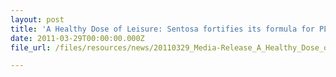 ```yaml
---
layout: post
title: 'A Healthy Dose of Leisure: Sentosa fortifies its formula for PLAY'
date: 2011-03-29T00:00:00.000Z
file_url: /files/resources/news/20110329_Media-Release_A_Healthy_Dose_of_Leisure_Sentosa_fortifies_its_formula_for_PLAY.pdf

---
```


